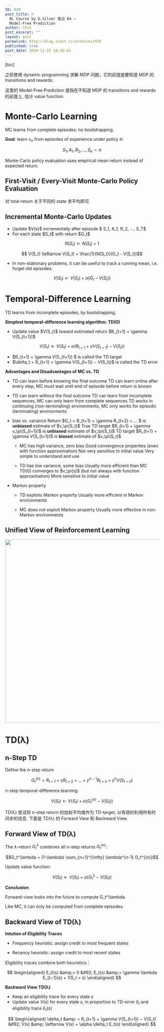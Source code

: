 ```yaml
---
ID: 929
post_title: >
  RL Course by D.Silver 笔记 04 –
  Model-Free Prediction
author: Chin
post_excerpt: ""
layout: post
permalink: http://blog.tvect.cc/archives/929
published: true
post_date: 2018-11-25 18:10:44
---
```

[toc]

之前使用 dynamic programming 求解 MDP 问题，它的前提是要知道 MDP 的 transitions and rewards.

这里的 Model-Free Prediction 是指在不知道 MDP 的 transitions and rewards 的前提上, 估计 value function.

<!--more-->

<h1>Monte-Carlo Learning</h1>

MC learns from complete episodes: no bootstrapping.

<strong>Goal</strong>: learn $v_\pi$ from episodes of experience under policy $\pi$:

$$ S_1, A_1, R_2, ...,  S_k \sim \pi $$

Monte-Carlo policy evaluation uses empirical mean return instead of expected return.

<h2>First-Visit / Every-Visit Monte-Carlo Policy Evaluation</h2>

对 total return 关于不同的 state 求平均即可.

<h2>Incremental Monte-Carlo Updates</h2>

<ul>
<li>Update $V(s)$ incrementally after episode $ S_1, A_1, R_2, ..., S_T$</li>
<li>For each state $S_t$ with return $G_t$</li>
</ul>

$$ N(S_t) \leftarrow N(S_t) + 1 $$

$$ V(S_t) \leftarrow V(S_t) + \frac{1}{N(S_t)}(G_t - V(S_t))$$

<ul>
<li>In non-stationary problems, it can be useful to track a running mean, i.e. forget old episodes.</li>
</ul>

$$ V(S_t) \leftarrow V(S_t) + \alpha (G_t - V(S_t))$$

<h1>Temporal-Difference Learning</h1>

TD learns from incomplete episodes, by bootstrapping.

<strong>Simplest temporal-difference learning algorithm: TD(0)</strong>

<ul>
<li>Update value $V(S_t)$ toward estimated return $R_{t+1} + \gamma V(S_{t+1})$</li>
</ul>

$$V(S_t) \leftarrow V(S_t) + \alpha (R_{t+1} + \gamma V(S_{t+1}) − V(S_t))$$

<ul>
<li>$R_{t+1} + \gamma V(S_{t+1}) $ is called the TD target</li>
<li>$\delta_t = R_{t+1} + \gamma V(S_{t+1}) − V(S_t))$ is called the TD error</li>
</ul>

<strong>Advantages and Disadvantages of MC vs. TD</strong>

<ul>
<li>TD can learn before knowing the final outcome
TD can learn online after every step, MC must wait until end of episode before return is known</p></li>
<li><p>TD can learn without the final outcome
TD can learn from incomplete sequences, MC can only learn from complete sequences
TD works in continuing (non-terminating) environments, MC only works for episodic (terminating) environments</p></li>
<li><p>bias vs. variance
Return $G_t = R_{t+1} + \gamma R_{t+2} + ... $ is <strong>unbiased</strong> estimate of $v_\pi(S_t)$
True TD target $R_{t+1} + \gamma v_\pi(S_{t+1})$ is <strong>unbiased</strong> estimate of $v_\pi(S_t)$
TD target $R_{t+1} + \gamma V(S_{t+1})$ is <strong>biased</strong> estimate of $v_\pi(S_t)$

<ul>
<li>MC has high variance, zero bias
Good convergence properties (even with function approximation)
Not very sensitive to initial value
Very simple to understand and use</p></li>
<li><p>TD has low variance, some bias
Usually more efficient than MC
TD(0) converges to $v_\pi(s)$ (but not always with function approximation)
More sensitive to initial value</p></li>
</ul></li>
<li><p>Markov property

<ul>
<li>TD exploits Markov property
Usually more efficient in Markov environments</p></li>
<li><p>MC does not exploit Markov property
Usually more effective in non-Markov environments</p></li>
</ul></li>
</ul>

<h2>Unified View of Reinforcement Learning</h2>

<p><img src="https://i.loli.net/2018/11/25/5bfa7a7365f12.png" width="600" align=center />

<h1>TD(λ)</h1>

<h2>n-Step TD</h2>

Define the n-step return

$$G_t^{(n)} = R_{t+1} + \gamma R_{t+2} + ... + \gamma^{n−1}R_{t+n} + \gamma^n V(S_{t+n})$$

n-step temporal-difference learning:

$$V(S_t) \leftarrow V(S_t) + \alpha (G_t^{(n)} − V(S_t))$$

TD(λ) 尝试将 n-step return 的加权平均值作为 TD-target, 以有效的利用所有时间步的信息. 下面是 TD(λ) 的 Forward View 和 Backward View.

<h2>Forward View of TD(λ)</h2>

The $\lambda$-return $G_t^\lambda$ combines all n-step returns $G_t^{(n)}$:

$$G_t^\lambda = (1-\lambda) \sum_{n=1}^{\infty} \lambda^{n-1} G_t^{(n)}$$

Update value function:

$$ V(S_t) \leftarrow V(S_t) + \alpha (G_t^\lambda − V(S_t)) $$

<strong>Conclusion</strong>

Forward-view looks into the future to compute G_t^\lambda.

Like MC, it can only be computed from complete episodes.

<h2>Backward View of TD(λ)</h2>

<strong>Intution of Eligibility Traces</strong>

<ul>
<li>Frequency heuristic: assign credit to most frequent states</p></li>
<li><p>Recency heuristic: assign credit to most recent states</p></li>
</ul>

<p>Eligibility traces combine both heuristics：

$$
\begin{aligned}
E_0(s) &amp;= 0 &#92;
E_t(s) &amp;= \gamma \lambda E_{t−1}(s) + 1(S_t = s)
\end{aligned}
$$

<strong>Backward View TD(λ)</strong>
- Keep an eligibility trace for every state $s$
- Update value $V(s)$ for every state $s$, in proportion to TD-error $\delta_t$ and eligibility trace $E_t(s)$

$$
\begin{aligned}
\delta_t &amp; = R_{t+1} + \gamma V(S_{t+1}) − V(S_t) &#92;
V(s) &amp; \leftarrow V(s) + \alpha \delta_t E_t(s)
\end{aligned}
$$
